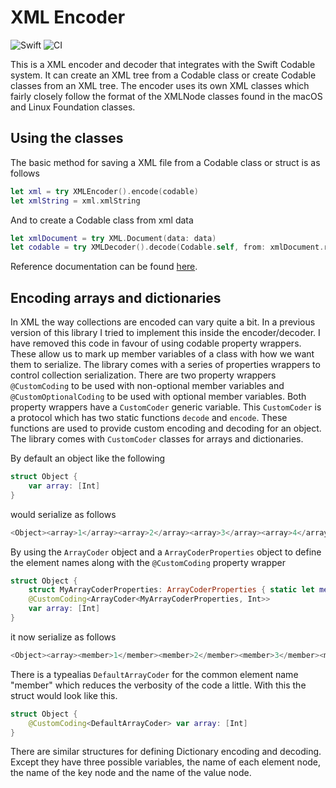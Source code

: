 # XML Encoder
![Swift](http://img.shields.io/badge/swift-5.1-brightgreen.svg)
![CI](https://github.com/adam-fowler/xml-coding/workflows/CI/badge.svg)

This is a XML encoder and decoder that integrates with the Swift Codable system. It can create an XML tree from a Codable class or create Codable classes from an XML tree. The encoder uses its own XML classes which fairly closely follow the format of the XMLNode classes found in the macOS and Linux Foundation classes.

## Using the classes
The basic method for saving a XML file from a Codable class or struct is as follows
```swift
let xml = try XMLEncoder().encode(codable)
let xmlString = xml.xmlString
```
And to create a Codable class from xml data
```swift
let xmlDocument = try XML.Document(data: data)
let codable = try XMLDecoder().decode(Codable.self, from: xmlDocument.rootElement) 
```
Reference documentation can be found [here](https://adam-fowler.github.io/xml-encoder/index.html).

## Encoding arrays and dictionaries
In XML the way collections are encoded can vary quite a bit. In a previous version of this library I tried to implement this inside the encoder/decoder. I have removed this code in favour of using codable property wrappers. These allow us to mark up member variables of a class with how we want them to serialize. The library comes with a series of properties wrappers to control collection serialization. There are two property wrappers `@CustomCoding` to be used with non-optional member variables and `@CustomOptionalCoding` to be used with optional member variables. Both property wrappers have a `CustomCoder` generic variable. This `CustomCoder` is a protocol which has two static functions `decode` and `encode`. These functions are used to provide custom encoding and decoding for an object. The library comes with `CustomCoder` classes for arrays and dictionaries. 

By default an object like the following 
```swift
struct Object {
    var array: [Int]
}
```
would serialize as follows
```swift
<Object><array>1</array><array>2</array><array>3</array><array>4</array></Object>
```
By using the `ArrayCoder` object and a `ArrayCoderProperties` object to define the element names along with the `@CustomCoding` property wrapper
```swift
struct Object {
    struct MyArrayCoderProperties: ArrayCoderProperties { static let member = "member" }
    @CustomCoding<ArrayCoder<MyArrayCoderProperties, Int>>
    var array: [Int]
}
```
it now serialize as follows
```swift
<Object><array><member>1</member><member>2</member><member>3</member><member>4</member></array></Object>
```
There is a typealias `DefaultArrayCoder` for the common element name "member" which reduces the verbosity of the code a little. With this the struct would look like this.
```swift
struct Object {
    @CustomCoding<DefaultArrayCoder> var array: [Int]
}
```
There are similar structures for defining Dictionary encoding and decoding. Except they have three possible variables, the name of each element node, the name of the key node and the name of the value node.
